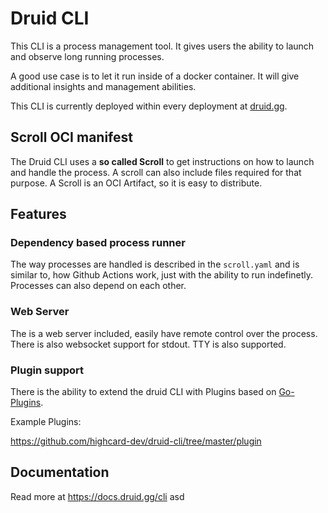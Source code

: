 # Druid CLI

This CLI is a process management tool.
It gives users the ability to launch and observe long running processes.

A good use case is to let it run inside of a docker container. It will give additional insights and management abilities.

This CLI is currently deployed within every deployment at [druid.gg](https://druid.gg).

## Scroll OCI manifest

The Druid CLI uses a **so called Scroll** to get instructions on how to launch and handle the process.
A scroll can also include files required for that purpose.
A Scroll is an OCI Artifact, so it is easy to distribute.

## Features

### Dependency based process runner

The way processes are handled is described in the `scroll.yaml` and is similar to, how Github Actions work, just with the ability to run indefinetly.
Processes can also depend on each other.

### Web Server

The is a web server included, easily have remote control over the process.
There is also websocket support for stdout. TTY is also supported.

### Plugin support

There is the ability to extend the druid CLI with Plugins based on [Go-Plugins](https://github.com/hashicorp/go-plugin).

Example Plugins:

https://github.com/highcard-dev/druid-cli/tree/master/plugin

## Documentation

Read more at https://docs.druid.gg/cli
asd
